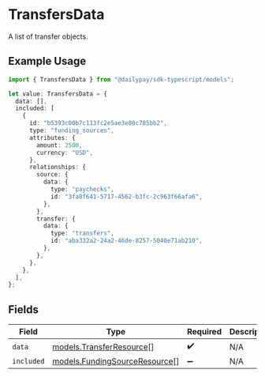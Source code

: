 # TransfersData

A list of transfer objects.

## Example Usage

```typescript
import { TransfersData } from "@dailypay/sdk-typescript/models";

let value: TransfersData = {
  data: [],
  included: [
    {
      id: "b5393c00b7c113fc2e5ae3e80c785bb2",
      type: "funding_sources",
      attributes: {
        amount: 2500,
        currency: "USD",
      },
      relationships: {
        source: {
          data: {
            type: "paychecks",
            id: "3fa8f641-5717-4562-b3fc-2c963f66afa6",
          },
        },
        transfer: {
          data: {
            type: "transfers",
            id: "aba332a2-24a2-46de-8257-5040e71ab210",
          },
        },
      },
    },
  ],
};
```

## Fields

| Field                                                                | Type                                                                 | Required                                                             | Description                                                          |
| -------------------------------------------------------------------- | -------------------------------------------------------------------- | -------------------------------------------------------------------- | -------------------------------------------------------------------- |
| `data`                                                               | [models.TransferResource](../models/transferresource.md)[]           | :heavy_check_mark:                                                   | N/A                                                                  |
| `included`                                                           | [models.FundingSourceResource](../models/fundingsourceresource.md)[] | :heavy_minus_sign:                                                   | N/A                                                                  |